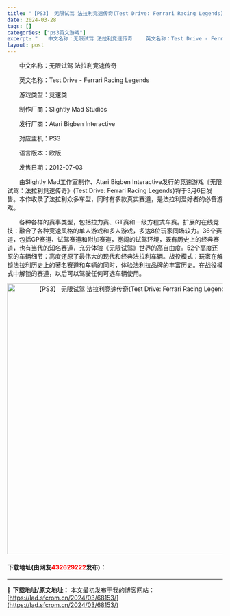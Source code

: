 ```yaml
---
title: "【PS3】 无限试驾 法拉利竞速传奇(Test Drive: Ferrari Racing Legends) 欧版下载"
date: 2024-03-28
tags: []
categories: ["ps3英文游戏"]
excerpt: "　　中文名称：无限试驾 法拉利竞速传奇 　　英文名称：Test Drive - Ferrari Racing Legends 　　游戏类型：竞速类 　　制作厂商：Slightly Mad Studios 　　发行厂商：Atari Bigben Interactive 　　对应主机：PS3 　　语言版&hellip;"
layout: post
---
```


 <p>　　中文名称：无限试驾 法拉利竞速传奇</p> <p>　　英文名称：Test Drive - Ferrari Racing Legends</p> <p>　　游戏类型：竞速类</p> <p>　　制作厂商：Slightly Mad Studios</p> <p>　　发行厂商：Atari Bigben Interactive</p> <p>　　对应主机：PS3</p> <p>　　语言版本：欧版</p> <p>　　发售日期：2012-07-03</p> <p>　　由Slightly Mad工作室制作、Atari Bigben Interactive发行的竞速游戏《无限试驾：法拉利竞速传奇》(Test Drive: Ferrari Racing Legends)将于3月6日发售。本作收录了法拉利众多车型，同时有多款真实赛道，是法拉利爱好者的必备游戏。</p> <p>　　各种各样的赛事类型，包括拉力赛、GT赛和一级方程式车赛。扩展的在线竞技：融合了各种竞速风格的单人游戏和多人游戏，多达8位玩家同场较力。36个赛道，包括GP赛道、试驾赛道和附加赛道，宽阔的试驾环境，既有历史上的经典赛道，也有当代的知名赛道，充分体验《无限试驾》世界的高自由度。52个高度还原的车辆细节：高度还原了最伟大的现代和经典法拉利车辆。战役模式：玩家在解锁法拉利历史上的著名赛道和车辆的同时，体验法利拉品牌的丰富历史。在战役模式中解锁的赛道，以后可以驾驶任何可选车辆使用。</p> <p align="center"><img align="" border="0" src="https://lad.sfcrom.cn/wp-content/uploads/2024/03/20240328_66051c98cfe8a.jpg" width="633" alt="【PS3】 无限试驾 法拉利竞速传奇(Test Drive: Ferrari Racing Legends) 欧版下载" /></p> <p><h4>下载地址(由网友<font color="red">432629222</font>发布)：</h4></p> 

---
📖 **下载地址/原文地址：** 本文最初发布于我的博客网站：[https://lad.sfcrom.cn/2024/03/68153/](https://lad.sfcrom.cn/2024/03/68153/)
